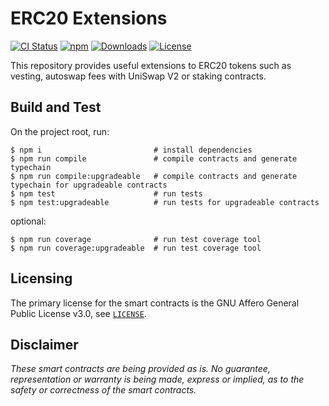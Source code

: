 # ERC20 Extensions

[![CI Status](https://github.com/gretzke/ERC20-extensions/actions/workflows/tests.yml/badge.svg)](https://github.com/gretzke/ERC20-extensions/actions)
[![npm](https://img.shields.io/npm/v/erc20-extensions.svg)](https://www.npmjs.com/package/erc20-extensions)
[![Downloads](https://img.shields.io/npm/dt/erc20-extensions.svg)](https://www.npmjs.com/package/erc20-extensions)
[![License](https://img.shields.io/badge/License-AGPLv3-green.svg)](https://www.gnu.org/licenses/agpl-3.0)

This repository provides useful extensions to ERC20 tokens such as vesting, autoswap fees with UniSwap V2 or staking contracts.

## Build and Test

On the project root, run:

```
$ npm i                         # install dependencies
$ npm run compile               # compile contracts and generate typechain
$ npm run compile:upgradeable   # compile contracts and generate typechain for upgradeable contracts
$ npm test                      # run tests
$ npm test:upgradeable          # run tests for upgradeable contracts
```

optional:

```
$ npm run coverage              # run test coverage tool
$ npm run coverage:upgradeable  # run test coverage tool
```

## Licensing

The primary license for the smart contracts is the GNU Affero General Public License v3.0, see [`LICENSE`](./LICENSE).

## Disclaimer

_These smart contracts are being provided as is. No guarantee, representation or warranty is being made, express or implied, as to the safety or correctness of the smart contracts._
